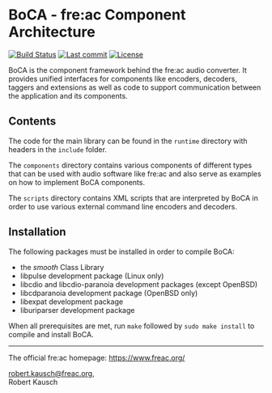 BoCA - fre:ac Component Architecture
====================================================================================================
[![Build Status](https://img.shields.io/github/actions/workflow/status/enzo1982/BoCA/verify-build.yml?branch=master)](https://github.com/enzo1982/BoCA/actions?query=workflow%3A%22Verify+build%22+branch%3Amaster) [![Last commit](https://img.shields.io/github/last-commit/enzo1982/BoCA.svg)](https://github.com/enzo1982/BoCA/commits/master) [![License](https://img.shields.io/github/license/enzo1982/BoCA.svg)](https://github.com/enzo1982/BoCA/blob/master/COPYING)

BoCA is the component framework behind the fre:ac audio converter. It provides unified interfaces
for components like encoders, decoders, taggers and extensions as well as code to support
communication between the application and its components.


Contents
--------
The code for the main library can be found in the `runtime` directory with headers in the `include`
folder.

The `components` directory contains various components of different types that can be used with
audio software like fre:ac and also serve as examples on how to implement BoCA components.

The `scripts` directory contains XML scripts that are interpreted by BoCA in order to use various
external command line encoders and decoders.


Installation
------------

The following packages must be installed in order to compile BoCA:

- the _smooth_ Class Library
- libpulse development package (Linux only)
- libcdio and libcdio-paranoia development packages (except OpenBSD)
- libcdparanoia development package (OpenBSD only)
- libexpat development package
- liburiparser development package

When all prerequisites are met, run `make` followed by `sudo make install` to compile and install
BoCA.


----------------------------------------------------------------------------------------------------
The official fre:ac homepage: https://www.freac.org/

robert.kausch@freac.org,<br>
Robert Kausch
